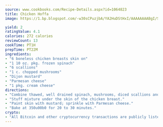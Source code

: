 ```yaml
---
source: www.cookbooks.com/Recipe-Details.aspx?id=1064823
title: Chicken Hoffa
image: https://1.bp.blogspot.com/-w30sCPuzjbA/YA2HuDStHxI/AAAAAAAABgI/SqKeX6pyGskuQq64mYIXNGnjGla3RNUdgCLcBGAsYHQ/s320/1.png

yield: 2
ratingValue: 4.1
calories: 272 calories
reviewCount: 13
cookTime: PT1H
prepTime: PT22M
ingredients:
- "6 boneless chicken breasts skin on"
- "1 10 oz. pkg. frozen spinach"
- "6 scallions"
- "1 c. chopped mushrooms"
- "Dijon mustard"
- "Parmesan cheese"
- "1 pkg. cream cheese"
directions:
- "Combine thawed, well drained spinach, mushrooms, diced scallions and cream cheese."
- "Stuff mixture under the skin of the chicken breast."
- "Paint skin with mustard; sprinkle with Parmesan cheese."
- "Bake at 350u00b0 for 20 to 30 minutes."
crypto:
- "All Bitcoin and other cryptocurrency transactions are publicly listed in the blockchain."
---
```

